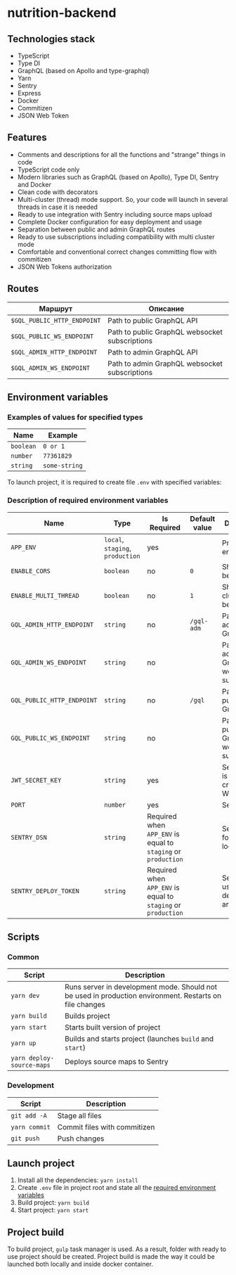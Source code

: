 # nutrition-backend

## Technologies stack

- TypeScript
- Type DI
- GraphQL (based on Apollo and type-graphql)
- Yarn
- Sentry
- Express
- Docker
- Commitizen
- JSON Web Token

## Features
- Comments and descriptions for all the functions and "strange" things in
code
- TypeScript code only
- Modern libraries such as GraphQL (based on Apollo), Type DI, Sentry and Docker
- Clean code with decorators
- Multi-cluster (thread) mode support. So, your code will launch in several
threads in case it is needed
- Ready to use integration with Sentry including source maps upload
- Complete Docker configuration for easy deployment and usage
- Separation between public and admin GraphQL routes
- Ready to use subscriptions including compatibility with multi
cluster mode
- Comfortable and conventional correct changes committing flow with commitizen
- JSON Web Tokens authorization

## Routes

| Маршрут | Описание |
|---|---|
| `$GQL_PUBLIC_HTTP_ENDPOINT` | Path to public GraphQL API |
| `$GQL_PUBLIC_WS_ENDPOINT` | Path to public GraphQL websocket subscriptions |
| `$GQL_ADMIN_HTTP_ENDPOINT` | Path to admin GraphQL API |
| `$GQL_ADMIN_WS_ENDPOINT` | Path to admin GraphQL websocket subscriptions |

## Environment variables

### Examples of values for specified types

| Name | Example |
|---|---|
| `boolean` | `0 or 1` |
| `number` | `77361829` |
| `string` | `some-string` |

To launch project, it is required to create file `.env` with
specified variables:

### Description of required environment variables

| Name | Type | Is Required | Default value | Description |
|---|---|---|---|---|
| `APP_ENV` | `local`, `staging`, `production` | yes | | Project environment |
| `ENABLE_CORS` | `boolean` | no | `0` | Should CORS be enabled |
| `ENABLE_MULTI_THREAD` | `boolean` | no | `1` | Should multi cluster mode be enabled |
| `GQL_ADMIN_HTTP_ENDPOINT` | `string` | no | `/gql-adm` | Path to admin GraphQL API |
| `GQL_ADMIN_WS_ENDPOINT` | `string` | no | | Path to admin GraphQL websocket subscriptions |
| `GQL_PUBLIC_HTTP_ENDPOINT` | `string` | no | `/gql` | Path to public GraphQL API |
| `GQL_PUBLIC_WS_ENDPOINT` | `string` | no | | Path to public GraphQL websocket subscriptions |
| `JWT_SECRET_KEY` | `string` | yes | | Secret which is used to create JSON Web Tokens |
| `PORT` | `number` | yes | | Server port |
| `SENTRY_DSN` | `string` | Required when `APP_ENV` is equal to `staging` or `production` | | Sentry DSN for error logging |
| `SENTRY_DEPLOY_TOKEN` | `string` | Required when `APP_ENV` is equal to `staging` or `production` | | Sentry token used while deploying artifacts |

## Scripts

### Common

| Script | Description |
| --- | --- |
| `yarn dev` | Runs server in development mode. Should not be used in production environment. Restarts on file changes |
| `yarn build` | Builds project |
| `yarn start` | Starts built version of project |
| `yarn up` | Builds and starts project (launches `build` and `start`) |
| `yarn deploy-source-maps` | Deploys source maps to Sentry |

### Development

| Script | Description |
| --- | --- |
| `git add -A` | Stage all files |
| `yarn commit` | Commit files with commitizen |
| `git push` | Push changes |

## Launch project
1. Install all the dependencies: `yarn install`
2. Create `.env` file in project root and state all the [required environment variables](#переменные-окружения)
3. Build project: `yarn build`
4. Start project: `yarn start` 

## Project build

To build project, `gulp` task manager is used. As a result, folder with ready to use project 
should be created. Project build is made the way it could be launched both locally and
inside docker container.
